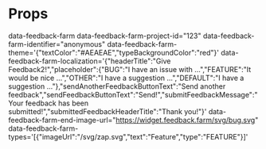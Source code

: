 # Props

data-feedback-farm
data-feedback-farm-project-id="123"
data-feedback-farm-identifier="anonymous"
data-feedback-farm-theme='{"textColor":"#AEAEAE","typeBackgroundColor":"red"}'
data-feedback-farm-localization='{"headerTitle":"Give Feedback2!","placeholder":{"BUG":"I have an issue with ...","FEATURE":"It would be nice ...","OTHER":"I have a suggestion ...","DEFAULT":"I have a suggestion ..."},"sendAnotherFeedbackButtonText":"Send another feedback","sendFeedbackButtonText":"Send!","submitFeedbackMessage":"Your feedback has been submitted!","submittedFeedbackHeaderTitle":"Thank you!"}'
data-feedback-farm-end-image-url="https://widget.feedback.farm/svg/bug.svg"
data-feedback-farm-types='[{"imageUrl":"/svg/zap.svg","text":"Feature","type":"FEATURE"}]'
